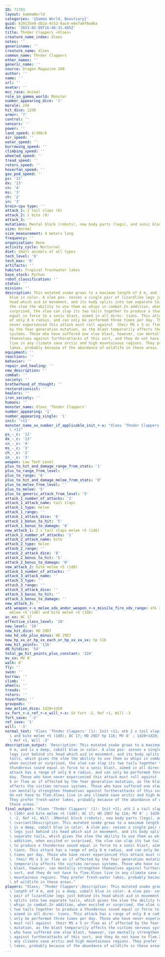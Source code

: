 ```yaml
---
ID: 71703
layout: GammaWorld
categories: '{Gamma World, Beastiary}'
guid: 820135e9-db2a-4c52-8ac4-e6e7a0f0ad6a
date: '2023-02-09T16:46:31.485Z'
title: Thnder Clappers «Xloes»
creature_name_index: Xloes
notes: ''
genericname: ''
creature_name: Xloes
common_name: Thnder Clappers
other_names: ''
generic_name: ''
source: Dragon Magazine 108
author: ''
name: ''
url: ''
avatar: ''
mcc_race: Animal
role_in_gamma_world: Monster
number_appearing_dice: '1'
morale: 2d4
hit_dice: 12d8
armor: '7'
control: ''
sensors: ''
power: ''
land_speed: 4/300/6
air_speed: ''
water_speed: ''
burrowing_speed: ''
climbing_speed: ''
wheeled_speed: ''
tread_speed: ''
rotors_speed: ''
hoverfan_speed: ''
gav_pod_speed: ''
ps: '12'
dx: '13'
cn: '4'
ms: '3'
ch: '2'
in: '3'
brain-cpu type: ''
attack_1: 2 tail slaps (6)
attack_2: 1 bite (8)
attack_3: ''
mutations: Mental block (robots), new body parts (legs), and sonic blast (variant)
size: Normal
size_measurement: 4 meters long
frequency: ''
organization: None
activity_cycle: Nocturnal
diet: Small animals of all types
tech_level: '0'
tech_max: '0'
artifacts: ''
habitat: Tropical freshwater lakes
base_stock: Python
robot_classification: ''
status: ''
mission: ''
description: This mutated snake grows to a maximum length of 4 m, and is a deep, cobalt
  blue in color. A xloe pos- sesses a single pair of lizardlike legs just behind its
  head which aid in movement, and its body splits into two separate tails, which gives
  the xloe the ability to use them as whips in combat.In addition, when excited or
  surprised, the xloe can slap its two tails together to produce a thunderous sound
  equal in force to a sonic blast, aimed in all direc- tions. This attack has a range
  of only 8 m radius, and can only be performed three times per day. Those who have
  never experienced this attack must roll against  their MS x 5 or flee as if affected
  by the fear generation mutation, as the blast temporarily affects the victims nervous
  systems. Those who have suffered one xloe blast, however, can mentally strengthen
  themselves against furtherattacks of this sort, and they do not have to flee.Xloes
  live in any climate save arctic and high mountainous regions. They prefer fresh-water
  lakes, probably because of the abundance of wildlife in these areas.
equipment: ''
reactions: ''
behavior: ''
repair_and_healing: ''
new_description: ''
combat: ''
society: ''
brotherhood_of_thought: ''
restorationsist: ''
healers: ''
iron_society: ''
humans: ''
monster_name: Xloes 'Thnder Clappers'
number_appearing: '1'
number_appearing_single: '1'
init: '+11'
monster_name_xx_number_if_applicable_init_+-x: "Xloes 'Thnder Clappers' (1): Init\
  \ +11"
ps_-_c: '12'
dx_-_c: '13'
cn_-_c: '4'
ms_-_c: '3'
ch_-_c: '2'
in_-_c: '3'
weapon: Low Tech Level
plus_to_hit_and_damage_range_from_stats: '1'
plus_to_range_from_level: ''
plus_to_range: '6'
plus_to_hit_and_damage_melee_from_stats: '0'
plus_to_melee_from_level: ''
plus_to_melee: '5'
plus_to_generic_attack_from_level: '5'
attack_1_number_of_attacks: '2'
attack_1_attack_name: tail slaps
attack_1_type: melee
attack_1_range: ''
attack_1_attack_dice: '6'
attack_1_bonus_to_hit: '5'
attack_1_bonus_to_damage: '0'
new_attack_1: 2 x tail slaps melee +5 (1d6)
attack_2_number_of_attacks: '1'
attack_2_attack_name: bite
attack_2_type: melee
attack_2_range: ''
attack_2_attack_dice: '8'
attack_2_bonus_to_hit: '5'
attack_2_bonus_to_damage: '0'
new_attack_2: bite melee +5 (1d8)
attack_3_number_of_attacks: ''
attack_3_attack_name: ''
attack_3_type: ''
attack_3_range: ''
attack_3_attack_dice: ''
attack_3_bonus_to_hit: ''
attack_3_bonus_to_damage: ''
new_attack_3: ''
atk_weapon_+-x_melee_xdx_andor_weapon_+-x_missile_fire_xdx_range: atk 2 x tail slaps
  melee +5 (1d6) and bite melee +5 (1d8)
ac_xx: AC 17
effective_class_level: '10'
new_level: '29'
new_hit_dice: HD 29D7
new_hd_xdx_plus_minus: HD 29D7
new_hp_xx_or_hp_xx_each_or_hp_xx_xx_xx: hp 116
new_hit_points: '116'
d6_hitdice: '54'
total_gw_hit_points_plus_constant: '324'
mv_xx: MV 8'
walk: 8'
fly: ''
swim: ''
burrow: ''
climb: ''
wheels: ''
treads: ''
rotors: ''
hoverfans: ''
gravpods: ''
new_action_dice: 1d20+1d20
sv_fort_+-x_ref_+-x_will_+-x: SV Fort -2, Ref +1, Will -3
fort_save: '-2'
ref_save: '1'
will: '-3'
normal_text: "Xloes 'Thnder Clappers' (1): Init +11; atk 2 x tail slaps melee +5 (1d6)\
  \ and bite melee +5 (1d8); AC 17; HD 29D7 hp 116; MV 8' ; 1d20+1d20; SV Fort -2,\
  \ Ref +1, Will -3"
description_output: 'Description: This mutated snake grows to a maximum length of
  4 m, and is a deep, cobalt blue in color. A xloe pos- sesses a single pair of lizardlike
  legs just behind its head which aid in movement, and its body splits into two separate
  tails, which gives the xloe the ability to use them as whips in combat.In addition,
  when excited or surprised, the xloe can slap its two tails together to produce a
  thunderous sound equal in force to a sonic blast, aimed in all direc- tions. This
  attack has a range of only 8 m radius, and can only be performed three times per
  day. Those who have never experienced this attack must roll against  their MS x
  5 or flee as if affected by the fear generation mutation, as the blast temporarily
  affects the victims nervous systems. Those who have suffered one xloe blast, however,
  can mentally strengthen themselves against furtherattacks of this sort, and they
  do not have to flee.Xloes live in any climate save arctic and high mountainous regions.
  They prefer fresh-water lakes, probably because of the abundance of wildlife in
  these areas.'
final_output: "Xloes 'Thnder Clappers' (1): Init +11; atk 2 x tail slaps melee +5\
  \ (1d6) and bite melee +5 (1d8); AC 17; HD 29D7 hp 116; MV 8' ; 1d20+1d20; SV Fort\
  \ -2, Ref +1, Will -3Mental block (robots), new body parts (legs), and sonic blast\
  \ (variant)Description: This mutated snake grows to a maximum length of 4 m, and\
  \ is a deep, cobalt blue in color. A xloe pos- sesses a single pair of lizardlike\
  \ legs just behind its head which aid in movement, and its body splits into two\
  \ separate tails, which gives the xloe the ability to use them as whips in combat.In\
  \ addition, when excited or surprised, the xloe can slap its two tails together\
  \ to produce a thunderous sound equal in force to a sonic blast, aimed in all direc-\
  \ tions. This attack has a range of only 8 m radius, and can only be performed three\
  \ times per day. Those who have never experienced this attack must roll against\
  \  their MS x 5 or flee as if affected by the fear generation mutation, as the blast\
  \ temporarily affects the victims nervous systems. Those who have suffered one xloe\
  \ blast, however, can mentally strengthen themselves against furtherattacks of this\
  \ sort, and they do not have to flee.Xloes live in any climate save arctic and high\
  \ mountainous regions. They prefer fresh-water lakes, probably because of the abundance\
  \ of wildlife in these areas."
players: "Xloes; 'Thnder Clappers';Description: This mutated snake grows to a maximum\
  \ length of 4 m, and is a deep, cobalt blue in color. A xloe pos- sesses a single\
  \ pair of lizardlike legs just behind its head which aid in movement, and its body\
  \ splits into two separate tails, which gives the xloe the ability to use them as\
  \ whips in combat.In addition, when excited or surprised, the xloe can slap its\
  \ two tails together to produce a thunderous sound equal in force to a sonic blast,\
  \ aimed in all direc- tions. This attack has a range of only 8 m radius, and can\
  \ only be performed three times per day. Those who have never experienced this attack\
  \ must roll against  their MS x 5 or flee as if affected by the fear generation\
  \ mutation, as the blast temporarily affects the victims nervous systems. Those\
  \ who have suffered one xloe blast, however, can mentally strengthen themselves\
  \ against furtherattacks of this sort, and they do not have to flee.Xloes live in\
  \ any climate save arctic and high mountainous regions. They prefer fresh-water\
  \ lakes, probably because of the abundance of wildlife in these areas.|"
...
```


